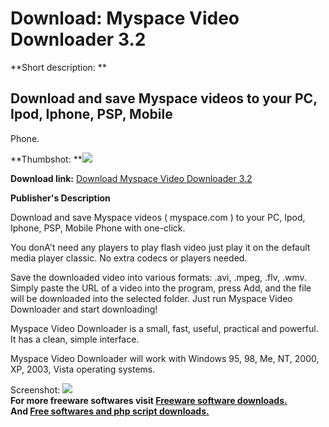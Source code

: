 # Download: Myspace Video Downloader 3.2

**Short description: **

## Download and save Myspace videos to your PC, Ipod, Iphone, PSP, Mobile
Phone.

  
**Thumbshot: **![](http://www.freewarefiles.com/screenshot/myspaceviddnldr3_md.gif)   
  
**Download link:** [Download Myspace Video Downloader 3.2](http://freesoftwares.boysofts.com/Myspace-Video-Downloader_program_43196.html)  
  

**Publisher's Description**  
  

Download and save Myspace videos ( myspace.com ) to your PC, Ipod, Iphone,
PSP, Mobile Phone with one-click.

You donA't need any players to play flash video just play it on the default
media player classic. No extra codecs or players needed.

Save the downloaded video into various formats: .avi, .mpeg, .flv, .wmv.
Simply paste the URL of a video into the program, press Add, and the file will
be downloaded into the selected folder. Just run Myspace Video Downloader and
start downloading!

Myspace Video Downloader is a small, fast, useful, practical and powerful. It
has a clean, simple interface.

Myspace Video Downloader will work with Windows 95, 98, Me, NT, 2000, XP,
2003, Vista operating systems.

  
  
Screenshot: ![](http://www.freewarefiles.com/screenshot/myspaceviddnldr3.gif)  
**For more freeware softwares visit [Freeware software downloads.](http://freesoftwares.boysofts.com/)**   
**And [Free softwares and php script downloads.](http://www.boysofts.com/)**

